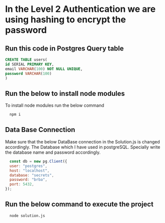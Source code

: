 # In the Level 2 Authentication we are using hashing to encrypt the password
## Run this code in Postgres Query table

```SQL
CREATE TABLE users(
id SERIAL PRIMARY KEY,
email VARCHAR(100) NOT NULL UNIQUE,
password VARCHAR(100)
)
```


## Run the below to install node modules

To install node modules run the below command

```bash
  npm i
```


## Data Base Connection

Make sure that the below DataBase connection in the Solution.js is changed accordingly. The Database which I have used in postgreSQL. Specially write the database name and password accordingly.

```javascript
  const db = new pg.Client({
  user: "postgres",
  host: "localhost",
  database: "secrets",
  password: "brba",
  port: 5432,
});
```


## Run the below command to execute the project



```bash
  node solution.js
```


